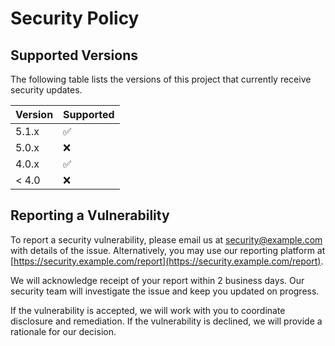 # Security Policy

## Supported Versions

The following table lists the versions of this project that currently receive security updates.

| Version | Supported          |
| ------- | ------------------ |
| 5.1.x   | :white_check_mark: |
| 5.0.x   | :x:                |
| 4.0.x   | :white_check_mark: |
| < 4.0   | :x:                |

## Reporting a Vulnerability

To report a security vulnerability, please email us at [security@example.com](mailto:security@example.com) with details of the issue. Alternatively, you may use our reporting platform at [https://security.example.com/report](https://security.example.com/report).

We will acknowledge receipt of your report within 2 business days. Our security team will investigate the issue and keep you updated on progress.

If the vulnerability is accepted, we will work with you to coordinate disclosure and remediation. If the vulnerability is declined, we will provide a rationale for our decision.
